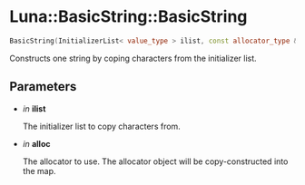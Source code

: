 # Luna::BasicString::BasicString

```c++
BasicString(InitializerList< value_type > ilist, const allocator_type &alloc=allocator_type())
```

Constructs one string by coping characters from the initializer list. 



## Parameters
* *in* **ilist**

    The initializer list to copy characters from. 

* *in* **alloc**

    The allocator to use. The allocator object will be copy-constructed into the map. 

